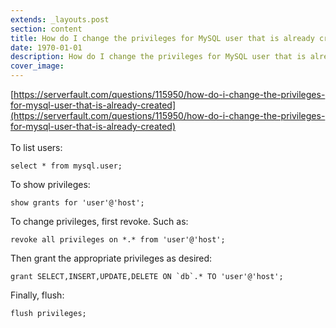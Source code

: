 ```yaml
---
extends: _layouts.post
section: content
title: How do I change the privileges for MySQL user that is already created?
date: 1970-01-01
description: How do I change the privileges for MySQL user that is already created?
cover_image: 
---
```


[https://serverfault.com/questions/115950/how-do-i-change-the-privileges-for-mysql-user-that-is-already-created](https://serverfault.com/questions/115950/how-do-i-change-the-privileges-for-mysql-user-that-is-already-created)
<br><br>
To list users:
```mysql
select * from mysql.user;
```
To show privileges:
```mysql
show grants for 'user'@'host';
```
To change privileges, first revoke. Such as:
```mysql
revoke all privileges on *.* from 'user'@'host';
```
Then grant the appropriate privileges as desired:
```mysql
grant SELECT,INSERT,UPDATE,DELETE ON `db`.* TO 'user'@'host';
```
Finally, flush:
```mysql
flush privileges;
```